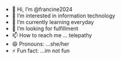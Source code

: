 - 👋 Hi, I’m @francine2024
- 👀 I’m interested in information technology
- 🌱 I’m currently learning everyday
- 💞️ I’m looking for fulfillment
- 📫 How to reach me ... telepathy
- 😄 Pronouns: ...she/her
- ⚡ Fun fact: ...im not fun

<!---
francine2024/francine2024 is a ✨ special ✨ repository because its `README.md` (this file) appears on your GitHub profile.
You can click the Preview link to take a look at your changes.
--->
